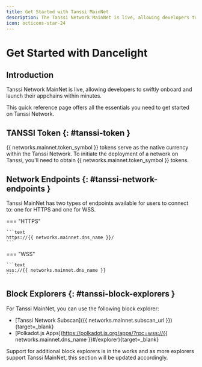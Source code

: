 ```yaml
---
title: Get Started with Tanssi MainNet
description: The Tanssi Network MainNet is live, allowing developers to leverage the decentralized protocol to launch appchains with Ethereum-grade security in minutes.
icon: octicons-star-24
---
```


# Get Started with Dancelight

## Introduction

Tanssi Network MainNet is live, allowing developers to swiftly onboard and launch their appchains within minutes.

This quick reference page offers all the essentials you need to get started on Tanssi Network.

## TANSSI Token {: #tanssi-token }

{{ networks.mainnet.token_symbol }} tokens serve as the native currency within the Tanssi Network. To initiate the deployment of a network on Tanssi, you'll need to obtain {{ networks.mainnet.token_symbol }} tokens.

## Network Endpoints {: #tanssi-network-endpoints }

Tanssi MainNet has two types of endpoints available for users to connect to: one for HTTPS and one for WSS.

=== "HTTPS"

    ```text
    https://{{ networks.mainnet.dns_name }}/
    ```

=== "WSS"

    ```text
    wss://{{ networks.mainnet.dns_name }}
    ```

## Block Explorers {: #tanssi-block-explorers }

For Tanssi MainNet, you can use the following block explorer:

- [Tanssi Network Subscan]({{ networks.mainnet.subscan_url }}){target=\_blank}
- [Polkadot.js Apps](https://polkadot.js.org/apps/?rpc=wss://{{ networks.mainnet.dns_name }}#/explorer){target=\_blank}

Support for additional block explorers is in the works and as more explorers support Tanssi MainNet, this section will be updated accordingly.
